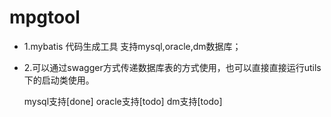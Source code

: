 # mpgtool

- 1.mybatis 代码生成工具 支持mysql,oracle,dm数据库；

- 2.可以通过swagger方式传递数据库表的方式使用，也可以直接直接运行utils下的启动类使用。

    mysql支持[done]
    oracle支持[todo]
    dm支持[todo]

